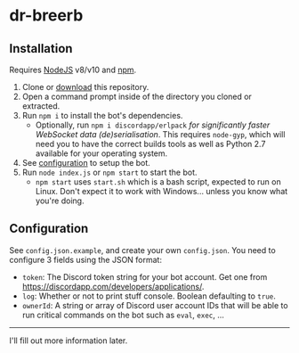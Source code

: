 # dr-breerb

## Installation

Requires [NodeJS](http://nodejs.org/) v8/v10 and [npm](http://npmjs.com/).

1. Clone or [download](https://github.com/Tenrys/dr-breerb/archive/master.zip) this repository.
2. Open a command prompt inside of the directory you cloned or extracted.
2. Run `npm i` to install the bot's dependencies.
    - Optionally, run `npm i discordapp/erlpack` *for significantly faster WebSocket data (de)serialisation*. This requires `node-gyp`, which will need you to have the correct builds tools as well as Python 2.7 available for your operating system.
3. See [configuration](#configuration) to setup the bot.
4. Run `node index.js` or `npm start` to start the bot.
    - `npm start` uses `start.sh` which is a bash script, expected to run on Linux. Don't expect it to work with Windows... unless you know what you're doing.

## Configuration

See `config.json.example`, and create your own `config.json`. You need to configure 3 fields using the JSON format:

* `token`: The Discord token string for your bot account. Get one from https://discordapp.com/developers/applications/.
* `log`: Whether or not to print stuff console. Boolean defaulting to `true`.
* `ownerId`: A string or array of Discord user account IDs that will be able to run critical commands on the bot such as `eval`, `exec`, ...

---

I'll fill out more information later.

